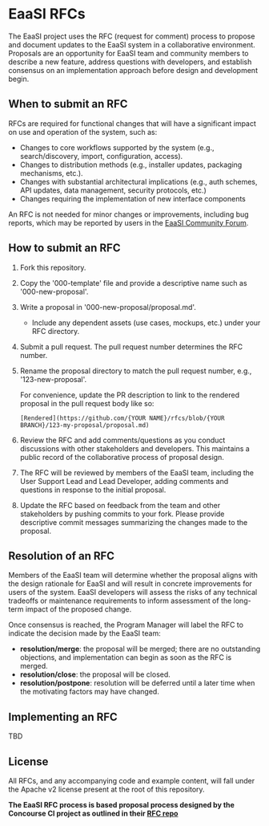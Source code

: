 # EaaSI RFCs

The EaaSI project uses the RFC (request for comment) process to propose and document updates to the EaaSI system in a collaborative environment. Proposals are an opportunity for EaaSI team and community members to describe a new feature, address questions with developers, and establish consensus on an implementation approach before design and development begin.

## When to submit an RFC

RFCs are required for functional changes that will have a significant impact on use and operation of the system, such as:

* Changes to core workflows supported by the system (e.g., search/discovery, import, configuration, access).
* Changes to distribution methods (e.g., installer updates, packaging mechanisms, etc.).
* Changes with substantial architectural implications (e.g., auth schemes, API updates, data management, security protocols, etc.)
* Changes requiring the implementation of new interface components

An RFC is not needed for minor changes or improvements, including bug reports, which may be reported by users in the [EaaSI Community Forum](https://forum.eaasi.cloud). 

## How to submit an RFC

1. Fork this repository.

2. Copy the '000-template' file and provide a descriptive name such as '000-new-proposal'.

3. Write a proposal in '000-new-proposal/proposal.md'.
    * Include any dependent assets (use cases, mockups, etc.) under your RFC directory.
    
4. Submit a pull request. The pull request number determines the RFC number.

5. Rename the proposal directory to match the pull request number, e.g., '123-new-proposal'.

   For convenience, update the PR description to link to the rendered proposal
   in the pull request body like so:

   ```
   [Rendered](https://github.com/{YOUR NAME}/rfcs/blob/{YOUR BRANCH}/123-my-proposal/proposal.md)
   ```

6. Review the RFC and add comments/questions as you conduct discussions with other stakeholders and developers. This maintains a public record of the collaborative process of proposal design.

7. The RFC will be reviewed by members of the EaaSI team, including the User Support Lead and Lead Developer, adding comments and questions in response to the initial proposal.

8. Update the RFC based on feedback from the team and other stakeholders by pushing commits to your fork. Please provide descriptive commit messages summarizing the changes made to the proposal.

## Resolution of an RFC

Members of the EaaSI team will determine whether the proposal aligns with the design rationale for EaaSI and will result in concrete improvements for users of the system. EaaSI developers will assess the risks of any technical tradeoffs or maintenance requirements to inform assessment of the long-term impact of the proposed change.

Once consensus is reached, the Program Manager will label the RFC to indicate the decision made by the EaaSI team:

* **resolution/merge**: the proposal will be merged; there are no outstanding
  objections, and implementation can begin as soon as the RFC is merged.
* **resolution/close**: the proposal will be closed.
* **resolution/postpone**: resolution will be deferred until a later time when
  the motivating factors may have changed.
  
## Implementing an RFC

TBD

## License

All RFCs, and any accompanying code and example content, will fall under the
Apache v2 license present at the root of this repository.

**The EaaSI RFC process is based proposal process designed by the Concourse CI project as outlined in their [RFC repo](https://github.com/concourse/rfcs)**
